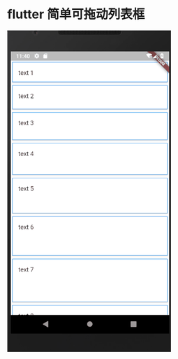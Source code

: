 # flutter 简单可拖动列表框

![](https://raw.githubusercontent.com/destinyzhang/resource/master/dl_widget/demo_draglist.gif)
